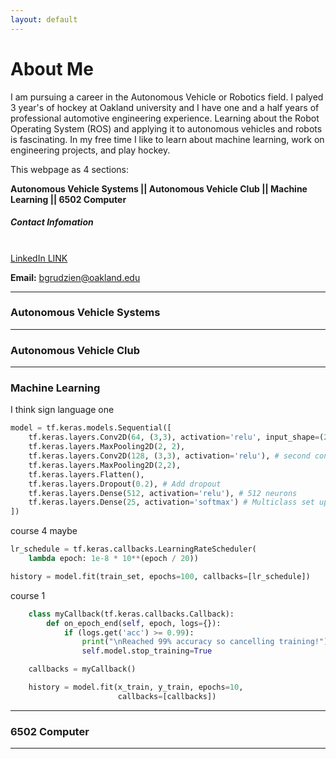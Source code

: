 ```yaml
---
layout: default
---
```


# About Me

I am pursuing a career in the Autonomous Vehicle or Robotics field. I palyed 3 year's of hockey at Oakland university and I have one and a half years of professional automotive engineering experience. Learning about the Robot Operating System (ROS) and applying it to autonomous vehicles and robots is fascinating. In my free time I like to learn about machine learning, work on engineering projects, and play hockey.

This webpage as 4 sections:

 **Autonomous Vehicle Systems || Autonomous Vehicle Club || Machine Learning || 6502 Computer**

##### Contact Infomation
<br>
 <a href="https://www.linkedin.com/in/bengrudzien/">LinkedIn LINK</a>
<br>

 **Email:**
 bgrudzien@oakland.edu
 
---

### Autonomous Vehicle Systems



---

### Autonomous Vehicle Club



---

### Machine Learning

I think sign language one

~~~python
model = tf.keras.models.Sequential([
    tf.keras.layers.Conv2D(64, (3,3), activation='relu', input_shape=(28, 28, 1)), # first convolution
    tf.keras.layers.MaxPooling2D(2, 2),
    tf.keras.layers.Conv2D(128, (3,3), activation='relu'), # second convolution
    tf.keras.layers.MaxPooling2D(2,2),
    tf.keras.layers.Flatten(),
    tf.keras.layers.Dropout(0.2), # Add dropout
    tf.keras.layers.Dense(512, activation='relu'), # 512 neurons
    tf.keras.layers.Dense(25, activation='softmax') # Multiclass set up   
])
~~~

course 4 maybe 

~~~python
lr_schedule = tf.keras.callbacks.LearningRateScheduler(
    lambda epoch: 1e-8 * 10**(epoch / 20))
~~~

~~~python
history = model.fit(train_set, epochs=100, callbacks=[lr_schedule])
~~~

course 1

~~~python
    class myCallback(tf.keras.callbacks.Callback):
        def on_epoch_end(self, epoch, logs={}):
            if (logs.get('acc') >= 0.99):
                print("\nReached 99% accuracy so cancelling training!")
                self.model.stop_training=True

    callbacks = myCallback()
~~~

~~~python
    history = model.fit(x_train, y_train, epochs=10, 
                        callbacks=[callbacks])
~~~

---

### 6502 Computer




---

